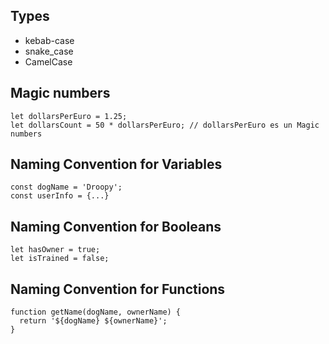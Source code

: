 
## Types
* kebab-case
* snake_case
* CamelCase


## Magic numbers
    let dollarsPerEuro = 1.25;
    let dollarsCount = 50 * dollarsPerEuro; // dollarsPerEuro es un Magic numbers

##  Naming Convention for Variables

    const dogName = 'Droopy';
    const userInfo = {...}
    
## Naming Convention for Booleans

    let hasOwner = true;
    let isTrained = false;

## Naming Convention for Functions

    function getName(dogName, ownerName) { 
      return '${dogName} ${ownerName}';
    }
